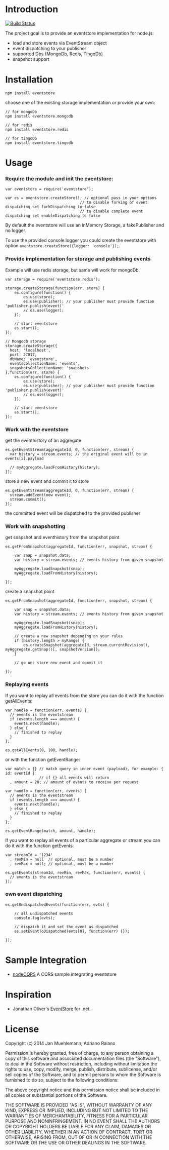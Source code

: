 # Introduction

[![Build Status](https://secure.travis-ci.org/KABA-CCEAC/nodeEventStore.png)](http://travis-ci.org/KABA-CCEAC/nodeEventStore)

The project goal is to provide an eventstore implementation for node.js:

- load and store events via EventStream object
- event dispatching to your publisher
- supported Dbs (MongoDb, Redis, TingoDb)
- snapshot support

# Installation

	npm install eventstore

choose one of the existing storage implementation or provide your own:

	// for mongoDb
	npm install eventstore.mongodb

	// for redis
	npm install eventstore.redis

	// for tingoDb
	npm install eventstore.tingodb

# Usage

### Require the module and init the eventstore:

	var eventstore = require('eventstore');

	var es = eventstore.createStore(); // optional pass in your options
                                     // to disable forking of event dispatching set forkDispatching to false
                                     // to disable complete event dispatching set enableDispatching to false

By default the eventstore will use an inMemory Storage, a fakePublisher and no logger.

To use the provided console.logger you could create the eventstore 
with option `eventstore.createStore({logger: 'console'});`.

### Provide implementation for storage and publishing events

Example will use redis storage, but same will work for mongoDb.

	var storage = require('eventstore.redis');

	storage.createStorage(function(err, store) {
	    es.configure(function() {
	        es.use(store);
	        es.use(publisher); // your publisher must provide function 'publisher.publish(event)'
	        // es.use(logger);
	    });

	    // start eventstore
	    es.start();
	});
	
	// Mongodb storage
	storage.createStorage({
      host: 'localhost',
      port: 27017,
      dbName: 'eventstore',
      eventsCollectionName: 'events',
      snapshotsCollectionName: 'snapshots'
	},function(err, store) {
	    es.configure(function() {
	        es.use(store);
	        es.use(publisher); // your publisher must provide function 'publisher.publish(event)'
	        // es.use(logger);
	    });

	    // start eventstore
	    es.start();
	});

### Work with the eventstore

get the eventhistory of an aggregate

    es.getEventStream(aggregateId, 0, function(err, stream) {                    
      var history = stream.events; // the original event will be in events[i].payload

      // myAggregate.loadFromHistory(history);
    });

store a new event and commit it to store

    es.getEventStream(aggregateId, 0, function(err, stream) {                    
      stream.addEvent(new event);
      stream.commit();
    });

the committed event will be dispatched to the provided publisher

### Work with snapshotting

get snapshot and eventhistory from the snapshot point

	es.getFromSnapshot(aggregateId, function(err, snapshot, stream) {
		
		var snap = snapshot.data;
		var history = stream.events; // events history from given snapshot

		myAggregate.loadSnapshot(snap);
		myAggregate.loadFromHistory(history);

	});

create a snapshot point

	es.getFromSnapshot(aggregateId, function(err, snapshot, stream) {
		
		var snap = snapshot.data;
		var history = stream.events; // events history from given snapshot

		myAggregate.loadSnapshot(snap);
		myAggregate.loadFromHistory(history);

		// create a new snapshot depending on your rules
		if (history.length > myRange) {
			es.createSnapshot(aggregateId, stream.currentRevision(), myAggregate.getSnap()[, snapshotVersion]);
		}

		// go on: store new event and commit it

	});

### Replaying events

If you want to replay all events from the store you can do it with the function getAllEvents:

	var handle = function(err, events) {
	  // events is the eventstream
	  if (events.length === amount) {
	    events.next(handle);
	  } else {
	    // finished to replay
	  }
	};

	es.getAllEvents(0, 100, handle);

or with the function getEventRange:

	var match = {} // match query in inner event (payload), for example: { id: eventId }
                   // if {} all events will return
      , amount = 20; // amount of events to receive per request

	var handle = function(err, events) {
	  // events is the eventstream
	  if (events.length === amount) {
	    events.next(handle);
	  } else {
	    // finished to replay
	  }
	};

	es.getEventRange(match, amount, handle);

If you want to replay all events of a particular aggregate or stream you can do it with the function getEvents:

	var streamId = '1234'
	  , revMin = null  // optional, must be a number
	  , revMax = null; // optional, must be a number

	es.getEvents(streamId, revMin, revMax, function(err, events) {
	  // events is the eventstream
	});


### own event dispatching

	es.getUndispatchedEvents(function(err, evts) {
		
		// all undispatched events
		console.log(evts);

		// dispatch it and set the event as dispatched
		es.setEventToDispatched(evts[0], function(err) {});

	});


# Sample Integration

- [nodeCQRS](https://github.com/jamuhl/nodeCQRS) A CQRS sample integrating eventstore

# Inspiration

- Jonathan Oliver's [EventStore](https://github.com/joliver/EventStore) for .net.

# License

Copyright (c) 2014 Jan Muehlemann, Adriano Raiano

Permission is hereby granted, free of charge, to any person obtaining a copy
of this software and associated documentation files (the "Software"), to deal
in the Software without restriction, including without limitation the rights
to use, copy, modify, merge, publish, distribute, sublicense, and/or sell
copies of the Software, and to permit persons to whom the Software is
furnished to do so, subject to the following conditions:

The above copyright notice and this permission notice shall be included in
all copies or substantial portions of the Software.

THE SOFTWARE IS PROVIDED "AS IS", WITHOUT WARRANTY OF ANY KIND, EXPRESS OR
IMPLIED, INCLUDING BUT NOT LIMITED TO THE WARRANTIES OF MERCHANTABILITY,
FITNESS FOR A PARTICULAR PURPOSE AND NONINFRINGEMENT. IN NO EVENT SHALL THE
AUTHORS OR COPYRIGHT HOLDERS BE LIABLE FOR ANY CLAIM, DAMAGES OR OTHER
LIABILITY, WHETHER IN AN ACTION OF CONTRACT, TORT OR OTHERWISE, ARISING FROM,
OUT OF OR IN CONNECTION WITH THE SOFTWARE OR THE USE OR OTHER DEALINGS IN
THE SOFTWARE.


